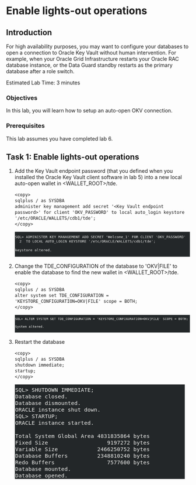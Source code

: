 # Enable lights-out operations

## Introduction
For high availability purposes, you may want to configure your databases to open a connection to Oracle Key Vault without human intervention. For example, when your Oracle Grid Infrastructure restarts your Oracle RAC database instance, or the Data Guard standby restarts as the primary database after a role switch.

Estimated Lab Time: 3 minutes

### Objectives
In this lab, you will learn how to setup an auto-open OKV connection.

### Prerequisites
This lab assumes you have completed lab 6.

## Task 1: Enable lights-out operations

1. Add the Key Vault endpoint password (that you defined when you installed the Oracle Key Vault client software in lab 5) into a new local auto-open wallet in &lt;WALLET_ROOT&gt;/tde.

    ````
    <copy>
    sqlplus / as SYSDBA
    administer key management add secret '<Key Vault endpoint password>' for client 'OKV_PASSWORD' to local auto_login keystore '/etc/ORACLE/WALLETS/cdb1/tde';
    </copy>
    ````

   ![Key Vault](./images/image-2025-09-25_11-48-23.png "Add the Key Vault endpoint password (that you defined when you installed the Oracle Key Vault client software in lab 5) into a new local auto-open wallet in <WALLET_ROOT>/tde.")

2. Change the TDE\_CONFIGURATION of the database to 'OKV|FILE' to enable the database to find the new wallet in &lt;WALLET_ROOT&gt;/tde.

    ```
    <copy>
    sqlplus / as SYSDBA
    alter system set TDE_CONFIGURATION = 'KEYSTORE_CONFIGURATION=OKV|FILE' scope = BOTH;
    </copy>
    ```

    ![Key Vault](./images/image-2025-7-24_12-53-4.png "Change the TDE_configuration of the database to OKV|FILE to enable the database to find the new wallet in <WALLET_ROOT>/tde.")

3. Restart the database

    ```
    <copy>
    sqlplus / as SYSDBA
    shutdown immediate;
    startup;
    </copy>
    ```

    ![Key Vault](./images/Screenshot_2025-10-03_14.23.38.png "Restart the database")